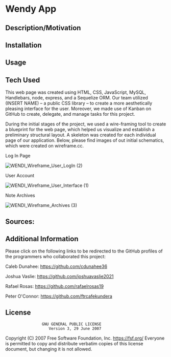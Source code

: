 # Wendy App

## Description/Motivation

## Installation

## Usage

## Tech Used

This web page was created using HTML, CSS, JavaScript, MySQL, Handlebars, node, express, and a Sequelize ORM. Our team utilized (INSERT NAME) – a public CSS library – to create a more aesthetically pleasing interface for the user. Moreover, we made use of Kanban on GitHub to create, delegate, and manage tasks for this project.

During the initial stages of the project, we used a wire-framing tool to create a blueprint for the web page, which helped us visualize and establish a preliminary structural layout. A skeleton was created for each individual page of our application. Below, please find images of out initial schematics, which were created on wireframe.cc.

Log In Page

![WENDI_Wireframe_User_LogIn (2)](https://user-images.githubusercontent.com/71603259/104819229-1cb50d00-57fa-11eb-8fcb-ae5acb2420d1.GIF)

User Account

![WENDI_Wireframe_User_Interface (1)](https://user-images.githubusercontent.com/71603259/104819241-38201800-57fa-11eb-9520-da7414b9e01a.GIF)

Note Archives

![WENDI_Wireframe_Archives (3)](https://user-images.githubusercontent.com/71603259/104819250-44a47080-57fa-11eb-81fe-6905ade37015.GIF)

## Sources:


## Additional Information
Please click on the following links to be redirected to the GitHub profiles of the programmers who collaborated this project:

Caleb Dunahee: https://github.com/cdunahee36

Joshua Vaslie: https://github.com/joshuavaslie2021

Rafael Rosas: https://github.com/rafaelrosas19

Peter O'Connor: https://github.com/ftrcafekundera


## License
                    GNU GENERAL PUBLIC LICENSE
                       Version 3, 29 June 2007

 Copyright (C) 2007 Free Software Foundation, Inc. <https://fsf.org/>
 Everyone is permitted to copy and distribute verbatim copies
 of this license document, but changing it is not allowed.

